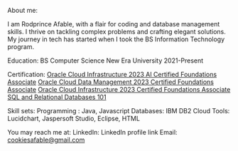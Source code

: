 About me:

I am Rodprince Afable, with a flair for coding and database management skills. I thrive on tackling complex problems and crafting elegant solutions. My journey in tech has started when I took the BS Information Technology program.

Education:
BS Computer Science
New Era University
2021-Present

Certification:
[Oracle Cloud Infrastructure 2023 AI Certified Foundations Associate](https://catalog-education.oracle.com/pls/certview/sharebadge?id=DCF68DA95DC180BCBB9C788D7F68BD31273EE63382516C785055702F5216AE)
[Oracle Cloud Data Management 2023 Certified Foundations Associate](.https://catalog-education.oracle.com/pls/certview/sharebadge?id=7C008C3D384B5B26D9B312E43860892DE7A8A4718FB8AD0F4E821A911610D6E)
[Oracle Cloud Infrastructure 2023 Certified Foundations Associate](https://catalog-education.oracle.com/pls/certview/sharebadge?id=3205E94329C8D3D217C8AFF914899E716F471A1F622B89BBDF1AD8CC390B40EB)
[SQL and Relational Databases 101](https://courses.cognitiveclass.ai/certificates/64ec2112776f46e3b64f527d5841999d)

Skill sets:
Programming :  Java, Javascript
Databases: IBM DB2 Cloud
Tools:  Lucidchart, Jaspersoft Studio, Eclipse, HTML

You may reach me at:
LinkedIn: LinkedIn profile link
Email: cookiesafable@gmail.com


